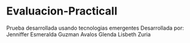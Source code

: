 # Evaluacion-PracticaII
Prueba desarrollada usando tecnologias emergentes 
Desarrollada por:
Jenniffer Esmeralda Guzman Avalos 
Glenda Lisbeth Zuria

